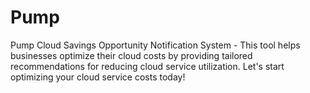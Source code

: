 # Pump
Pump Cloud Savings Opportunity Notification System - This tool helps businesses optimize their cloud costs by providing tailored recommendations for reducing cloud service utilization. Let's start optimizing your cloud service costs today!
